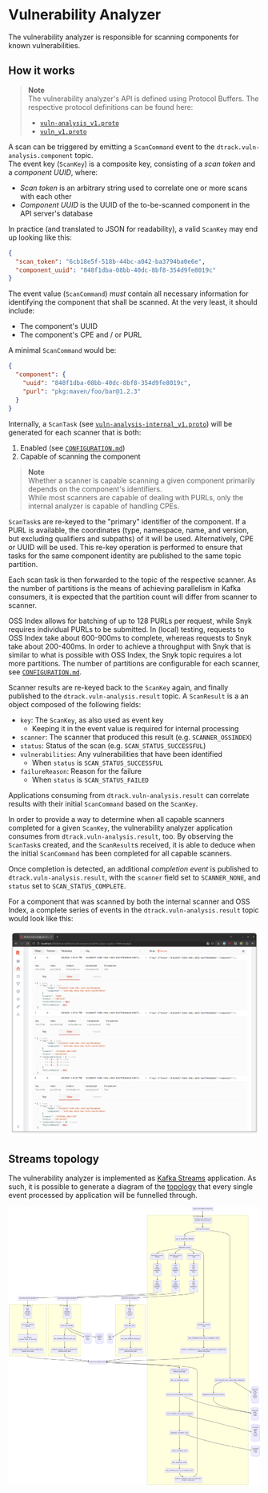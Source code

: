 # Vulnerability Analyzer

The vulnerability analyzer is responsible for scanning components for known vulnerabilities.

## How it works

> **Note**  
> The vulnerability analyzer's API is defined using Protocol Buffers.
> The respective protocol definitions can be found here:
> * [`vuln-analysis_v1.proto`](../proto/src/main/proto/vuln-analysis_v1.proto)
> * [`vuln_v1.proto`](../proto/src/main/proto/vuln_v1.proto)

A scan can be triggered by emitting a `ScanCommand` event to the `dtrack.vuln-analysis.component` topic.  
The event key (`ScanKey`) is a composite key, consisting of a *scan token* and a *component UUID*, where:

* *Scan token* is an arbitrary string used to correlate one or more scans with each other
* *Component UUID* is the UUID of the to-be-scanned component in the API server's database

In practice (and translated to JSON for readability), a valid `ScanKey` may end up looking like this:

```json
{
  "scan_token": "6cb18e5f-518b-44bc-a042-ba3794ba0e6e",
  "component_uuid": "848f1dba-08bb-40dc-8bf8-354d9fe8019c"
}
```

The event value (`ScanCommand`) *must* contain all necessary information for identifying the component that shall be scanned.
At the very least, it should include:

* The component's UUID
* The component's CPE and / or PURL

A minimal `ScanCommand` would be:

```json
{
  "component": {
    "uuid": "848f1dba-08bb-40dc-8bf8-354d9fe8019c",
    "purl": "pkg:maven/foo/bar@1.2.3"
  }
}
```

Internally, a `ScanTask` (see [`vuln-analysis-internal_v1.proto`](../proto/src/main/proto/vuln-analysis-internal_v1.proto)) 
will be generated for each scanner that is both:

1. Enabled (see [`CONFIGURATION.md`])
2. Capable of scanning the component

> **Note**  
> Whether a scanner is capable scanning a given component primarily depends on the component's identifiers.   
> While most scanners are capable of dealing with PURLs, only the internal analyzer is capable of handling CPEs.

`ScanTask`s are re-keyed to the "primary" identifier of the component. If a PURL is available, the coordinates
(type, namespace, name, and version, but excluding qualifiers and subpaths) of it will be used. Alternatively, 
CPE or UUID will be used. This re-key operation is performed to ensure that tasks for the same component identity
are published to the same topic partition.

Each scan task is then forwarded to the topic of the respective scanner. As the number of partitions is the means of
achieving parallelism in Kafka consumers, it is expected that the partition count will differ from scanner to scanner.

OSS Index allows for batching of up to 128 PURLs per request, while Snyk requires individual PURLs to be submitted.
In (local) testing, requests to OSS Index take about 600-900ms to complete, whereas requests to Snyk take about 200-400ms.
In order to achieve a throughput with Snyk that is similar to what is possible with OSS Index, the Snyk topic requires
a lot more partitions. The number of partitions are configurable for each scanner, see [`CONFIGURATION.md`].

Scanner results are re-keyed back to the `ScanKey` again, and finally published to
the `dtrack.vuln-analysis.result` topic. A `ScanResult` is a an object composed of the following fields:

* `key`: The `ScanKey`, as also used as event key
  * Keeping it in the event value is required for internal processing
* `scanner`: The scanner that produced this result (e.g. `SCANNER_OSSINDEX`)
* `status`: Status of the scan (e.g. `SCAN_STATUS_SUCCESSFUL`)
* `vulnerabilities`: Any vulnerabilities that have been identified
  * When `status` is `SCAN_STATUS_SUCCESSFUL`
* `failureReason`: Reason for the failure
  * When `status` is `SCAN_STATUS_FAILED`

Applications consuming from `dtrack.vuln-analysis.result` can correlate results with their initial `ScanCommand`
based on the `ScanKey`.

In order to provide a way to determine when all capable scanners completed for a given `ScanKey`, the vulnerability
analyzer application consumes from `dtrack.vuln-analysis.result`, too. By observing the `ScanTask`s created, and the
`ScanResult`s received, it is able to deduce when the initial `ScanCommand` has been completed for all capable scanners.

Once completion is detected, an additional *completion event* is published to `dtrack.vuln-analysis.result`,
with the `scanner` field set to `SCANNER_NONE`, and `status` set to `SCAN_STATUS_COMPLETE`. 

For a component that was scanned by both the internal scanner and OSS Index, a complete series of events
in the `dtrack.vuln-analysis.result` topic would look like this:

![Scan results](../docs/vuln-analyzer_scan-results.png)

## Streams topology

The vulnerability analyzer is implemented as [Kafka Streams] application. As such, it is possible to generate a diagram
of the [topology] that every single event processed by application will be funnelled through.

![Kafka Streams Topology](../docs/vuln-analyzer_topology.png)

[`CONFIGURATION.md`]: ../CONFIGURATION.md
[Kafka Streams]: https://kafka.apache.org/33/documentation/streams/core-concepts
[topology]: https://kafka.apache.org/33/documentation/streams/core-concepts#streams_topology